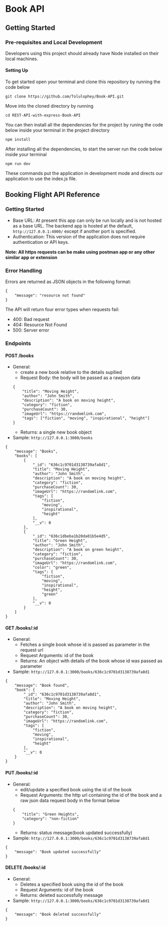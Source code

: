 # Book API

## Getting Started

### Pre-requisites and Local Development 
Developers using this project should already have Node installed on their local machines.

#### Setting Up

To get started open your terminal and clone this repository by running the code below
```
git clone https://github.com/Tolulophey/Book-API.git
```
Move into the cloned directory by running
```
cd REST-API-with-express-Book-API
```
You can then install all the dependencies for the project by runing the code below inside your terminal in the project directory
```
npm install
```

After installing all the dependencies, to start the server run the code below inside your terminal
```
npm run dev
```

These commands put the application in development mode and directs our application to use the index.js file.

## Booking Flight API Reference

### Getting Started
- Base URL: At present this app can only be run locally and is not hosted as a base URL. The backend app is hosted at the default, `http://127.0.0.1:4000/` except if another port is specified. 
- Authentication: This version of the application does not require authentication or API keys. 


**Note: All https requests can be make using postman app or any other similar app or extension**

### Error Handling
Errors are returned as JSON objects in the following format:
```
{
    "message": "resource not found"
}
```
The API will return four error types when requests fail:
- 400: Bad request
- 404: Resource Not Found
- 500: Server error 

### Endpoints 

#### POST /books
- General:
    - create a new book relative to the details supllied
    - Request Body: the body will be passed as a rawjson data
    ```
    {
        "title": "Moving Height",
        "author": "John Smith",
        "description": "A book on moving height",
        "category": "fiction",
        "purchaseCount": 30,
        "imageUrl": "https://randomlink.com",
        "tags": ["fiction", "moving", "inspirational", "height"]
    }
    ```
    - Returns: a single new book object
- Sample: `http://127.0.0.1:3000/books`
```
{
    "message": "Books",
    "books": [
        {
            "_id": "636c1c9701d3138739afa8d1",
            "title": "Moving Height",
            "author": "John Smith",
            "description": "A book on moving height",
            "category": "fiction",
            "purchaseCount": 30,
            "imageUrl": "https://randomlink.com",
            "tags": [
                "fiction",
                "moving",
                "inspirational",
                "height"
            ],
            "__v": 0
        },
        {
            "_id": "636c1dbeba1b20da01b5e4d5",
            "title": "Green Height",
            "author": "John Smith",
            "description": "A book on green height",
            "category": "fiction",
            "purchaseCount": 30,
            "imageUrl": "https://randomlink.com",
            "color": "green",
            "tags": [
                "fiction",
                "moving",
                "inspirational",
                "height",
                "green"
            ],
            "__v": 0
        }
    ]
}
```

#### GET /books/:id
- General:
    - Fetches a single book whose id is passed as parameter in the request url
    - Request Arguments: id of the book
    - Returns: An object with details of the book whose id was passed as parameter
- Sample: `http://127.0.0.1:3000/books/636c1c9701d3138739afa8d1`
```
{
    "message": "Book found",
    "book": {
        "_id": "636c1c9701d3138739afa8d1",
        "title": "Moving Height",
        "author": "John Smith",
        "description": "A book on moving height",
        "category": "fiction",
        "purchaseCount": 30,
        "imageUrl": "https://randomlink.com",
        "tags": [
            "fiction",
            "moving",
            "inspirational",
            "height"
        ],
        "__v": 0
    }
}
```

#### PUT /books/:id
- General:
    - edit/update a specified book using the id of the book
    - Request Arguments: the http url containing the id of the book and a raw json data request body in the format below
    ```
    {
        "title": "Green Heights",
        "category": "non-fiction"    
    }
    ```
    - Returns: status message(book updated successfully)
- Sample: `http://127.0.0.1:3000/books/636c1c9701d3138739afa8d1`
```
{
    "message": "Book updated successfully"
}
```

#### DELETE /books/:id
- General:
    - Deletes a specified book using the id of the book
    - Request Arguments: id of the book 
    - Returns: deleted successfully message
- Sample: `http://127.0.0.1:3000/books/636c1c9701d3138739afa8d1`
```
{
    "message": "Book deleted successfully"
}
```

